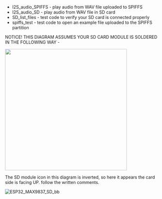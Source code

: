 * I2S_audio_SPIFFS - play audio from WAV file uploaded to SPIFFS
* I2S_audio_SD -  play audio from WAV file in SD card
* SD_list_files - test code to verify your SD card is connected properly
* spiffs_test - test code to open an example file uploaded to the SPIFFS partition 

NOTICE! THIS DIAGRAM ASSUMES YOUR SD CARD MODULE IS SOLDERED IN THE FOLLOWING WAY - 

<img src="https://user-images.githubusercontent.com/3014352/220039859-e602d99e-b2a2-4222-b7fd-1033ac7130e9.jpg" width="400">

The SD module icon in this diagram is inverted, so here it appears the card side is facing UP. follow the written comments.

![ESP32_MAX9837_SD_bb](https://user-images.githubusercontent.com/3014352/220040411-09d8a641-18fa-43ba-a243-acd4911f27e5.jpg)


